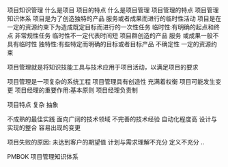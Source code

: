 项目知识管理
什么是项目
项目的特点
什么是项目管理
项目管理的特点
项目管理知识体系
项目是为了创造独特的产品 服务或者成果而进行的临时性活动
项目是在一定的资源约束下为造成既定目标而进行的一次性任务
临时性:有明确的起点和终点
非常规性任务
临时性不一定代表时间短
项目群创造的产品 服务 或成果一般不具有临时性
独特性:有些特定而明确的目标或者目标产品
不确定性
一定的资源约束

项目管理就是将知识技能工具与技术应用于项目活动，以满足项目的要求

项目管理是一项复杂的系统工程
项目管理具有创造性 充满着权衡
项目可能发生变更
项目经理的重要作用:基本原则 项目经理负责制

项目特点
复杂 抽象

不成熟的最佳实践
面向广阔的技术领域
不完善的技术经验
自动化程度高
设计与实现的整合
容易出现的变更

项目失败的原因:
未达到客户的期望值
计划与需求理解不充分
定义不充分
..

PMBOK
项目管理知识体系
